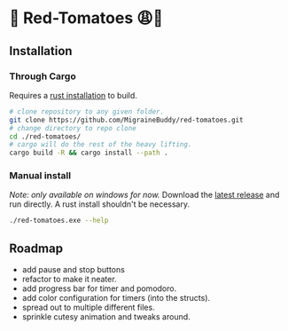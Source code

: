 # 🍅 Red-Tomatoes 😩💅
## Installation
### Through Cargo
Requires a [rust installation](https://www.rust-lang.org/tools/install) to build.
```sh
# clone repository to any given folder.
git clone https://github.com/MigraineBuddy/red-tomatoes.git
# change directory to repo clone
cd ./red-tomatoes/
# cargo will do the rest of the heavy lifting.
cargo build -R && cargo install --path .
```

### Manual install
*Note: only available on windows for now.*
Download the [latest release](https://github.com/MigraineBuddy/red-tomatoes/releases) and run directly. A rust install shouldn't be necessary.

```sh
./red-tomatoes.exe --help
```

## Roadmap
- add pause and stop buttons
- refactor to make it neater.
- add progress bar for timer and pomodoro.
- add color configuration for timers (into the structs).
- spread out to multiple different files.
- sprinkle cutesy animation and tweaks around.
